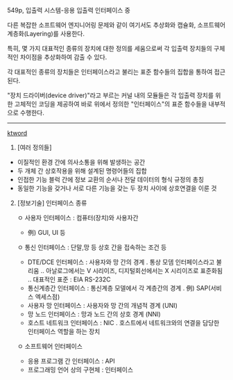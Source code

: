 549p, 입출력 시스템-응용 입출력 인터페이스 중

다른 복잡한 소프트웨어 엔지니어링 문제와 같이 여기서도 추상화와 캡슐화, 소프트웨어 계층화(Layering)를 사용한다.

특히, 몇 가지 대표적인 종류의 장치에 대한 정의를 세움으로써 각 입출력 장치들의 구체적인 차이점을 추상화하여 감출 수 있다.

각 대표적인 종류의 장치들은 인터페이스라고 불리는 표준 함수들의 집합을 통하여 접근된다.

"장치 드라이버(device driver)"라고 부르는 커널 내의 모듈들은 각 입출력 장치를 위한 고체적인 코딩을 제공하여 바로 위에서 정의한 "인터페이스"의 표준 함수들을 내부적으로 수행한다.

***

[ktword](http://www.ktword.co.kr/test/view/view.php?nav=2&no=496&sh=%EC%9D%B8%ED%84%B0%ED%8E%98%EC%9D%B4%EC%8A%A4)


1. [여러 정의들]
- 이질적인 환경 간에 의사소통을 위해 발생하는 공간
- 두 개체 간 상호작용을 위해 설계된 명령어들의 집합
- 인접한 기능 블럭 간에 정보 교환의 순서나 전달 데이터의 형식 규정의 총칭
- 동일한 기능을 갖거나 서로 다른 기능을 갖는 두 장치 사이에 상호연결을 이룬 것

2. [정보기술]  인터페이스 종류

   ㅇ 사용자 인터페이스  :  컴퓨터(장치)와 사용자간 
      - 例) GUI, UI 등

   ㅇ 통신 인터페이스  :  단말,망 등 상호 간을 접속하는 조건 등
      - DTE/DCE 인터페이스          :  사용자와 망 간의 경계
         . 통상 모뎀 인터페이스라고 불리움
            .. 아날로그에서는 V 시리이즈, 디지털회선에서는 X 시리이즈로 표준화됨
            .. 대표적인 표준 : EIA RS-232C
      - 통신계층간 인터페이스       : 통신계층 모델에서 각 계층간의 경계
         . 例) SAP(서비스 엑세스점)
      - 사용자 망 인터페이스        :  사용자와 망 간의 개념적 경계 (UNI)
      - 망 노드 인터페이스          :  망과 노드 간의 상호 경계 (NNI)
      - 호스트 네트워크 인터페이스  :  NIC
         . 호스트에서 네트워크와의 연결을 담당한 인터페이스 역할을 하는 장치

   ㅇ 소프트웨어 인터페이스
      - 응용 프로그램 간 인터페이스  :  API
      - 프로그래밍 언어 상의 구현체  :  인터페이스